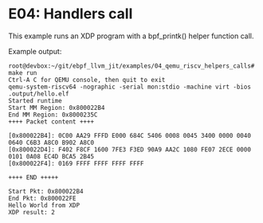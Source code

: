 # E04: Handlers call

This example runs an XDP program with a bpf_printk() helper function call.

Example output:
```
root@devbox:~/git/ebpf_llvm_jit/examples/04_qemu_riscv_helpers_calls# make run
Ctrl-A C for QEMU console, then quit to exit
qemu-system-riscv64 -nographic -serial mon:stdio -machine virt -bios .output/hello.elf
Started runtime
Start MM Region: 0x800022B4 
End MM Region: 0x8000235C 
++++ Packet content ++++

[0x800022B4]: 0C00 AA29 FFFD E000 684C 5406 0008 0045 3400 0000 0040 0640 C6B3 A8C0 B902 A8C0
[0x800022D4]: F402 F8CF 1600 7FE3 F3ED 90A9 AA2C 1080 FE07 2ECE 0000 0101 0A08 EC4D BCA5 2B45
[0x800022F4]: 0169 FFFF FFFF FFFF FFFF

++++ END +++++

Start Pkt: 0x800022B4
End Pkt: 0x800022FE
Hello World from XDP
XDP result: 2
```